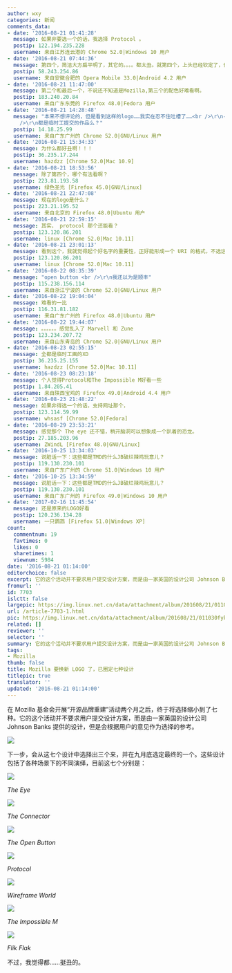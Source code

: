 ```yaml
---
author: wxy
categories: 新闻
comments_data:
- date: '2016-08-21 01:41:28'
  message: 如果非要选一个的话，我选择 Protocol 。
  postip: 122.194.235.228
  username: 来自江苏连云港的 Chrome 52.0|Windows 10 用户
- date: '2016-08-21 07:44:36'
  message: 第四个，简洁大方扁平明了，其它的。。。。都太丑。就第四个，上头已经钦定了，你们啊，走个过场就行。
  postip: 58.243.254.86
  username: 来自安徽合肥的 Opera Mobile 33.0|Android 4.2 用户
- date: '2016-08-21 11:47:00'
  message: 第二个和最后一个，不说还不知道是Mozilla,第三个的配色好难看啊。
  postip: 183.240.20.84
  username: 来自广东东莞的 Firefox 48.0|Fedora 用户
- date: '2016-08-21 14:28:48'
  message: "本来不想评论的，但是看到这样的logo……我实在忍不住吐槽了……<br />\r\n-----------------------------------<br
    />\r\n都是临时工提交的作品么？"
  postip: 14.18.25.99
  username: 来自广东广州的 Chrome 52.0|GNU/Linux 用户
- date: '2016-08-21 15:34:33'
  message: 为什么都好丑啊！！！
  postip: 36.235.17.244
  username: hazdzz [Chrome 52.0|Mac 10.9]
- date: '2016-08-21 18:53:56'
  message: 除了第四个，哪个有法看啊？
  postip: 223.81.193.58
  username: 绿色圣光 [Firefox 45.0|GNU/Linux]
- date: '2016-08-21 22:47:08'
  message: 现在的logo是什么？
  postip: 223.21.195.52
  username: 来自北京的 Firefox 48.0|Ubuntu 用户
- date: '2016-08-21 22:59:15'
  message: 其实， protocol 那个还能看？
  postip: 123.120.86.201
  username: linux [Chrome 52.0|Mac 10.11]
- date: '2016-08-21 23:01:13'
  message: 看到这个，我就觉得起个好名字的重要性，正好能形成一个 URI 的格式，不选这个简直没天理。
  postip: 123.120.86.201
  username: linux [Chrome 52.0|Mac 10.11]
- date: '2016-08-22 08:35:39'
  message: "open button <br />\r\n我还以为是顺丰"
  postip: 115.238.156.114
  username: 来自浙江宁波的 Chrome 52.0|GNU/Linux 用户
- date: '2016-08-22 19:04:04'
  message: 难看的一比
  postip: 116.31.81.182
  username: 来自广东广州的 Firefox 48.0|Ubuntu 用户
- date: '2016-08-22 19:44:07'
  message: 。。。。。。感觉乱入了 Marvell 和 Zune
  postip: 123.234.207.72
  username: 来自山东青岛的 Chrome 52.0|GNU/Linux 用户
- date: '2016-08-23 02:55:15'
  message: 全都是临时工画的XD
  postip: 36.235.25.155
  username: hazdzz [Chrome 52.0|Mac 10.11]
- date: '2016-08-23 08:23:18'
  message: 个人觉得Protocol和The Impossible M好看一些
  postip: 1.84.205.41
  username: 来自陕西宝鸡的 Firefox 49.0|Android 4.4 用户
- date: '2016-08-23 21:48:22'
  message: 如果非得选一个的话，支持网址那个，
  postip: 123.114.59.99
  username: whsasf [Chrome 52.0|Fedora]
- date: '2016-08-29 23:53:21'
  message: 感觉那个 The eye 还不错，稍开脑洞可以想象成一个趴着的恐龙。
  postip: 27.185.203.96
  username: ZWindL [Firefox 48.0|GNU/Linux]
- date: '2016-10-25 13:34:03'
  message: 说脏话一下：这些都是TMD的什么JB破烂辣鸡玩意儿？
  postip: 119.130.230.101
  username: 来自广东广州的 Chrome 51.0|Windows 10 用户
- date: '2016-10-25 13:34:59'
  message: 说脏话一下：这些都是TMD的什么JB破烂辣鸡玩意儿？
  postip: 119.130.230.101
  username: 来自广东广州的 Firefox 49.0|Windows 10 用户
- date: '2017-02-16 11:45:54'
  message: 还是原来的LOGO好看
  postip: 120.236.134.28
  username: 一只鹦鹉 [Firefox 51.0|Windows XP]
count:
  commentnum: 19
  favtimes: 0
  likes: 0
  sharetimes: 1
  viewnum: 5984
date: '2016-08-21 01:14:00'
editorchoice: false
excerpt: 它的这个活动并不要求用户提交设计方案，而是由一家英国的设计公司 Johnson Banks 提供的设计，但是会根据用户的意见作为选择的参考。
fromurl: ''
id: 7703
islctt: false
largepic: https://img.linux.net.cn/data/attachment/album/201608/21/011030fyk1a6dy12kpy4uy.jpg
url: /article-7703-1.html
pic: https://img.linux.net.cn/data/attachment/album/201608/21/011030fyk1a6dy12kpy4uy.jpg.thumb.jpg
related: []
reviewer: ''
selector: ''
summary: 它的这个活动并不要求用户提交设计方案，而是由一家英国的设计公司 Johnson Banks 提供的设计，但是会根据用户的意见作为选择的参考。
tags:
- Mozilla
thumb: false
title: Mozilla 要换新 LOGO 了，已圈定七种设计
titlepic: true
translator: ''
updated: '2016-08-21 01:14:00'
---
```


在 Mozilla 基金会开展“开源品牌重建”活动两个月之后，终于将选择缩小到了七种。它的这个活动并不要求用户提交设计方案，而是由一家英国的设计公司 Johnson Banks 提供的设计，但是会根据用户的意见作为选择的参考。


![](/data/attachment/album/201608/21/011030fyk1a6dy12kpy4uy.jpg)


下一步，会从这七个设计中选择出三个来，并在九月底选定最终的一个。这些设计包括了各种场景下的不同演绎，目前这七个分别是：


![](/data/attachment/album/201608/21/004628jdxn1y2nns0n8sii.jpg)


*The Eye*


![](/data/attachment/album/201608/21/004714v65wnsclj5qjj0id.jpg)


*The Connector*


![](/data/attachment/album/201608/21/004903yjsqi55zi1xicitt.jpg)


*The Open Button*


![](/data/attachment/album/201608/21/004944bhaemmnaga6njj66.jpg)


*Protocol*


![](/data/attachment/album/201608/21/005436h366unn3uiywnw8i.jpg)


*Wireframe World*


![](/data/attachment/album/201608/21/005531o48dmu1r8m8zzwd1.jpg)


*The Impossible M*


![](/data/attachment/album/201608/21/005613vdp61di60o2joeje.jpg)


*Flik Flak*


不过，我觉得都……挺丑的。